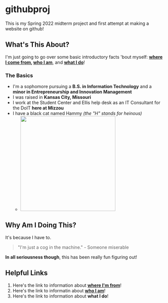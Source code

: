 # githubproj
This is my Spring 2022 midterm project and first attempt at making a website on github!

## What's This About?
I'm just going to go over some basic introductory facts 'bout myself: **[where I come from](https://en.wikipedia.org/wiki/Uterus), [who I am](https://en.wikipedia.org/wiki/Asian_Woman)**, and **[what I do](https://en.wikipedia.org/wiki/Maternal_insult)**!  

### The Basics
* I'm a sophomore pursuing a **B.S. in Information Technology** and a **minor in Entrepreneurship and Innovation Management**
* I was raised in **Kansas City, Missouri**
* I work at the Student Center and Ellis help desk as an IT Consultant for the DoIT **here at Mizzou**
* I have a black cat named Hammy _(the "H" stands for heinous)_  
  * <img src = "https://user-images.githubusercontent.com/101818635/159079548-b334bdeb-921a-4c82-a231-a41a8c0ff3f9.jpg" width = "300" length = "300">

## Why Am I Doing This?
It's because I have to.  
>"I'm just a cog in the machine." - Someone miserable  

**In all seriousness though**, this has been really fun figuring out!

## Helpful Links
1. Here's the link to information about **[where I'm from](WhereI'mFrom.md)**!  
2. Here's the link to informatin about **[who I am](WhoIAm.md)**!  
3. Here's the link to information about **what I do**!
